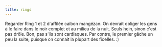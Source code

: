 ```yaml
---
title: rings
---
```


Regarder Ring 1 et 2 d'affilée caibon mangézan. On devrait obliger les gens à
le faire dans le noir complet et au milieu de la nuit. Seuls hein, sinon c'est
pas drôle. Bon, pas s'ils sont cardiaques. Par contre, le premier gâche un peu
la suite, puisque on connait la plupart des ficelles. :)

